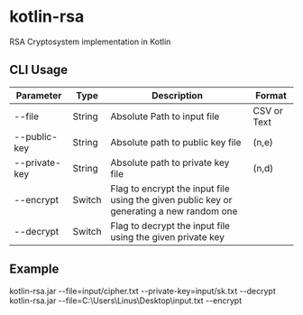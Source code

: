 # kotlin-rsa
RSA Cryptosystem implementation in Kotlin

## CLI Usage

| Parameter | Type | Description | Format |
| --- | --- | --- | --- |
| --file | String | Absolute Path to input file | CSV or Text
| --public-key | String | Absolute path to public key file | (n,e)
| --private-key | String | Absolute path to private key file | (n,d)
| --encrypt | Switch | Flag to encrypt the input file using the given public key or generating a new random one |
| --decrypt | Switch | Flag to decrypt the input file using the given private key |

## Example
kotlin-rsa.jar --file=input/cipher.txt --private-key=input/sk.txt --decrypt
kotlin-rsa.jar --file=C:\Users\Linus\Desktop\input.txt --encrypt